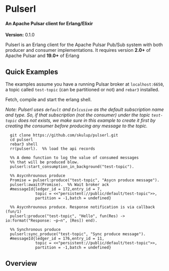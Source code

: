 # Pulserl 
#### An Apache Pulsar client for Erlang/Elixir
__Version:__ 0.1.0

Pulserl is an Erlang client for the Apache Pulsar Pub/Sub system with both producer and consumer implementations.
It requires version __2.0+__ of Apache Pulsar and __19.0+__ of Erlang 

## Quick Examples

The examples assume you have a running Pulsar broker at `localhost:6650`, a topic called `test-topic` (can be partitioned or not) and `rebar3` installed.

Fetch, compile and start the erlang shell.

_Note: Pulserl uses `default` and `Exlcusive` as the default subscription name and type.
 So, if that subscription (not the consumer) under the topic `test-topic` does not exists, we make sure in this example to create it first by creating
 the consumer before producing any message to the topic._

```
  git clone https://github.com/skulup/pulserl.git
  cd pulserl
  rebar3 shell
  rr(pulserl).  %% load the api records
  
  %% A demo function to log the value of consumed messages
  %% that will be produced blow.
  pulserl:start_consumption_in_background("test-topic").

  %% Asycnhrounous produce
  Promise = pulserl:produce("test-topic", "Asycn produce message").
  pulserl:await(Promise).  %% Wait broker ack
  #messageId{ledger_id = 172,entry_id = 7,
             topic = <<"persistent://public/default/test-topic">>,
             partition = -1,batch = undefined}

  %% Asycnhrounous produce. Response notification is via callback (fun/1)
  pulserl:produce("test-topic", "Hello", fun(Res) -> io:format("Response: ~p~n", [Res]) end).

  %% Synchronous produce
  pulserl:sync_produce("test-topic", "Sync produce message").
  #messageId{ledger_id = 176,entry_id = 11,
             topic = <<"persistent://public/default/test-topic">>,
             partition = -1,batch = undefined}

```

## Overview